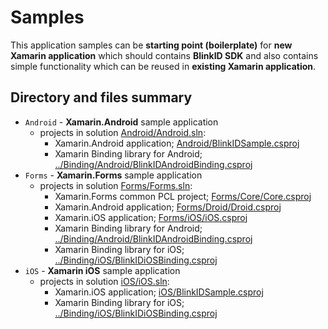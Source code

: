 # Samples

This application samples can be **starting point (boilerplate)** for **new Xamarin application** which should contains **BlinkID SDK** and also contains simple functionality which can be reused in **existing Xamarin application**.

## Directory and files summary

* `Android` - **Xamarin.Android** sample application
    - projects in solution [Android/Android.sln](Android/Android.sln):
        - Xamarin.Android application; [Android/BlinkIDSample.csproj](Android/BlinkIDSample.csproj) 
        - Xamarin Binding library for Android; [../Binding/Android/BlinkIDAndroidBinding.csproj](../Binding/Android/BlinkIDAndroidBinding.csproj)   
* `Forms` - **Xamarin.Forms** sample application 
    - projects in solution [Forms/Forms.sln](Forms/Forms.sln):
        - Xamarin.Forms common PCL project; [Forms/Core/Core.csproj](Forms/Core/Core.csproj) 
        - Xamarin.Android application; [Forms/Droid/Droid.csproj](Forms/Droid/Droid.csproj) 
        - Xamarin.iOS application; [Forms/iOS/iOS.csproj](Forms/iOS/iOS.csproj) 
        - Xamarin Binding library for Android; [../Binding/Android/BlinkIDAndroidBinding.csproj](../Binding/Android/BlinkIDAndroidBinding.csproj)   
        - Xamarin Binding library for iOS; [../Binding/iOS/BlinkIDiOSBinding.csproj](../Binding/iOS/BlinkIDiOSBinding.csproj)   
* `iOS` - **Xamarin iOS** sample application
    - projects in solution [iOS/iOS.sln](iOS/iOS.sln):
        - Xamarin.iOS application; [iOS/BlinkIDSample.csproj](iOS/BlinkIDSample.csproj) 
        - Xamarin Binding library for iOS; [../Binding/iOS/BlinkIDiOSBinding.csproj](../Binding/iOS/BlinkIDiOSBinding.csproj)   
